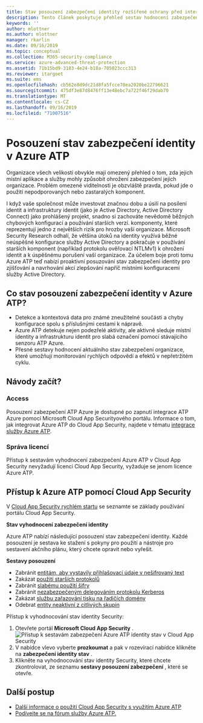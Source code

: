 ```yaml
---
title: Stav posouzení zabezpečení identity rozšířené ochrany před internetovými útoky v Azure | Microsoft Docs
description: Tento článek poskytuje přehled sestav hodnocení zabezpečení stav v Azure ATP.
keywords: ''
author: mlottner
ms.author: mlottner
manager: rkarlin
ms.date: 09/16/2019
ms.topic: conceptual
ms.collection: M365-security-compliance
ms.service: azure-advanced-threat-protection
ms.assetid: 71b15bd9-3183-4e24-b18a-705023ccc313
ms.reviewer: itargoet
ms.suite: ems
ms.openlocfilehash: cb562e8d9dc21d8fa5fcce70ea2020be22796621
ms.sourcegitcommit: 475df3e87d8476ff13e48ebc7a722f46f29dab70
ms.translationtype: MT
ms.contentlocale: cs-CZ
ms.lasthandoff: 09/16/2019
ms.locfileid: "71007516"
---
```

# <a name="azure-atps-identity-security-posture-assessments"></a>Posouzení stav zabezpečení identity v Azure ATP
 
Organizace všech velikostí obvykle mají omezený přehled o tom, zda jejich místní aplikace a služby mohly způsobit ohrožení zabezpečení jejich organizace. Problém omezené viditelnosti je obzvláště pravda, pokud jde o použití nepodporovaných nebo zastaralých komponent. 

I když vaše společnost může investovat značnou dobu a úsilí na posílení identit a infrastruktury identit (jako je Active Directory, Active Directory Connect) jako prohlášený projekt, snadno si zachováte nevědomě běžných chybových konfigurací a používání starších verzí. komponenty, které reprezentují jedno z největších rizik pro hrozby vaší organizace. Microsoft Security Research odhalí, že většina útoků na identity využívá běžné neúspěšné konfigurace služby Active Directory a pokračuje v používání starších komponent (například protokolu ověřovací NTLMv1) k ohrožení identit a k úspěšnému porušení vaší organizace. Za účelem boje proti tomu Azure ATP teď nabízí proaktivní posuzování stav zabezpečení identity pro zjišťování a navrhování akcí zlepšování napříč místními konfiguracemi služby Active Directory. 

## <a name="what-do-azure-atp-identity-security-posture-assessments-provide"></a>Co stav posouzení zabezpečení identity v Azure ATP?  
- Detekce a kontextová data pro známé zneužitelné součásti a chyby konfigurace spolu s příslušnými cestami k nápravě.
- Azure ATP detekuje nejen podezřelé aktivity, ale aktivně sleduje místní identity a infrastrukturu identit pro slabá označení pomocí stávajícího senzoru ATP Azure. 
- Přesné sestavy hodnocení aktuálního stav zabezpečení organizace, které umožňují monitorování rychlých odpovědí a efektů v nepřetržitém cyklu. 

## <a name="how-do-i-get-started"></a>Návody začít? 

### <a name="access"></a>Access

Posouzení zabezpečení ATP Azure je dostupné po zapnutí integrace ATP Azure pomocí Microsoft Cloud App Securityového portálu. Informace o tom, jak integrovat Azure ATP do Cloud App Security, najdete v tématu [integrace služby Azure ATP](https://docs.microsoft.com/cloud-app-security/aatp-integration). 

### <a name="licensing"></a>Správa licencí

Přístup k sestavám vyhodnocení zabezpečení Azure ATP v Cloud App Security nevyžadují licenci Cloud App Security, vyžaduje se jenom licence Azure ATP. 

## <a name="access-azure-atp-using-cloud-app-security"></a>Přístup k Azure ATP pomocí Cloud App Security 

V [Cloud App Security rychlém startu](https://docs.microsoft.com/cloud-app-security/getting-started-with-cloud-app-security) se seznamte se základy používání portálu Cloud App Security. 

**Stav vyhodnocení zabezpečení identity**

Azure ATP nabízí následující posouzení stav zabezpečení identity. Každé posouzení je sestava ke stažení s pokyny pro použití a nástroje pro sestavení akčního plánu, který chcete opravit nebo vyřešit. 

**Sestavy posouzení**
- Zabránit [entitám, aby vystavily přihlašovací údaje v nešifrovaný text](atp-cas-isp-clear-text.md)
- Zakázat [použití starších protokolů](atp-cas-isp-legacy-protocols.md)
- Zabránit [slabému použití šifry](atp-cas-isp-weak-cipher.md)
- Zabránit [nezabezpečeným delegováním protokolu Kerberos](atp-cas-isp-unconstrained-kerberos.md)
- Zakázat [službu zařazování tisku na řadičích domény](atp-cas-isp-print-spooler.md)
- Odebrat [entity neaktivní z citlivých skupin](atp-cas-isp-dormant-entities.md)

Přístup k vyhodnocování stav identity Security:
1. Otevřete portál **Microsoft Cloud App Security** . 
    ![Přístup k sestavám zabezpečení Azure ATP identity stav v Cloud App Security](media/atp-cas-isp-report-1.png)
1. V nabídce vlevo vyberte **prozkoumat** a pak v rozevírací nabídce klikněte na **zabezpečení identity stav** . 
1. Klikněte na vyhodnocování stav identity Security, které chcete zkontrolovat, ze seznamu **sestavy posouzení zabezpečení** , které se otevře.  


## <a name="next-steps"></a>Další postup
- [Další informace o použití Cloud App Security s využitím Azure ATP](atp-activities-filtering-mcas.md)
- [Podívejte se na fórum služby Azure ATP.](https://aka.ms/azureatpcommunity)

